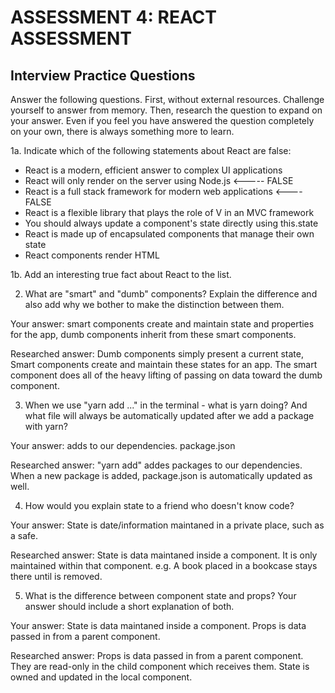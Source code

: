 # ASSESSMENT 4: REACT ASSESSMENT
## Interview Practice Questions

Answer the following questions. First, without external resources. Challenge yourself to answer from memory. Then, research the question to expand on your answer. Even if you feel you have answered the question completely on your own, there is always something more to learn.  

1a. Indicate which of the following statements about React are false:

- React is a modern, efficient answer to complex UI applications
- React will only render on the server using Node.js <----- FALSE 
- React is a full stack framework for modern web applications <---- FALSE
- React is a flexible library that plays the role of V in an MVC framework
- You should always update a component's state directly using this.state
- React is made up of encapsulated components that manage their own state
- React components render HTML

1b. Add an interesting true fact about React to the list.

2. What are "smart" and "dumb" components? Explain the difference and also add why we bother to make the distinction between them.

  Your answer: smart components create and maintain state and properties for the app, dumb components inherit from these smart components.

  Researched answer: Dumb components simply present a current state, Smart components create and maintain these states for an app. 
  The smart component does all of the heavy lifting of passing on data toward the dumb component. 



3. When we use "yarn add ..." in the terminal - what is yarn doing? And what file will always be automatically updated after we add a package with yarn?

  Your answer: adds to our dependencies. package.json

  Researched answer: "yarn add" addes packages to our dependencies. When a new package is added, package.json is automatically updated as well. 



4. How would you explain state to a friend who doesn't know code?

  Your answer: State is date/information maintaned in a private place, such as a safe.

  Researched answer: State is data maintaned inside a component. It is only maintained within that component. e.g. A book placed in a bookcase stays there until is removed. 



5. What is the difference between component state and props? Your answer should include a short explanation of both.

  Your answer: State is data maintaned inside a component. Props is data passed in from a parent component. 

  Researched answer: Props is data passed in from a parent component. They are read-only in the child component which receives them. State is owned and updated in the local component.
